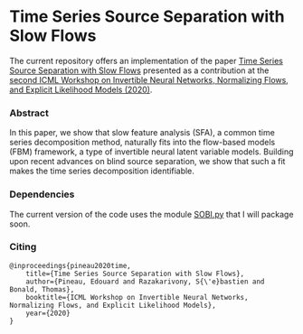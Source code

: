 # Time Series Source Separation with Slow Flows

The current repository offers an implementation of the paper [Time Series Source Separation with Slow Flows](https://arxiv.org/pdf/2007.10182.pdf) presented as a contribution at the [second ICML Workshop on Invertible Neural Networks, Normalizing Flows, and Explicit Likelihood Models (2020)](https://invertibleworkshop.github.io/). 

### Abstract

In this paper, we show that slow feature analysis (SFA), a common time series decomposition method, naturally fits into the flow-based models (FBM) framework, a type of invertible neural latent variable models. Building upon recent advances on blind source separation, we show that such a fit makes the time series decomposition
identifiable.

### Dependencies

The current version of the code uses the module [SOBI.py](https://github.com/edouardpineau/Time-Series-ICA/SOBI.py) that I will package soon. 

### Citing

    @inproceedings{pineau2020time,
        title={Time Series Source Separation with Slow Flows},
        author={Pineau, Edouard and Razakarivony, S{\'e}bastien and Bonald, Thomas},
        booktitle={ICML Workshop on Invertible Neural Networks, Normalizing Flows, and Explicit Likelihood Models},
        year={2020}
    }
